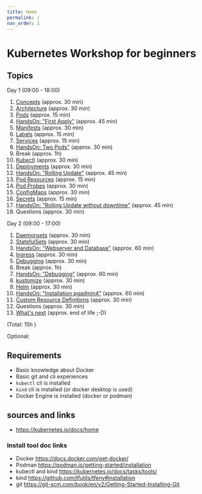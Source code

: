 ```yaml
---
title: Home
permalink: /
nav_order: 1
---
```


# Kubernetes Workshop for beginners

## Topics

Day 1 (09:00 - 18:00)
1. [Concepts](concepts.markdown) (approx. 30 min)
2. [Architecture](architecture.markdown) (approx. 30 min)
3. [Pods](pods.markdown) (approx. 15 min)
4. [HandsOn: "First Apply"](handson-exercises/handson1.markdown) (approx. 45 min)
5. [Manifests](manifests.markdown) (approx. 30 min)
6. [Labels](labels.markdown) (approx. 15 min)
7. [Services](services.markdown) (approx. 15 min)
8. [HandsOn: Two Pods"](handson-exercises/handson2.markdown) (approx. 30 min)
9. Break (approx. 1h)
10. [Kubectl](kubectl.markdown) (approx. 30 min)
11. [Deployments](deployments.markdown) (approx. 30 min)
12. [HandsOn: "Rolling Update"](handson-exercises/handson3.markdown) (approx. 45 min)
13. [Pod Resources](pod-resources.markdown) (approx. 15 min)
14. [Pod Probes](pod-probes.markdown) (approx. 30 min)
15. [ConfigMaps](configmaps.markdown) (approx. 30 min)
16. [Secrets](secrets.markdown) (approx. 15 min)
17. [HandsOn: "Rolling Update without downtime"](handson-exercises/handson4.markdown) (approx. 45 min)
18. Questions (approx. 30 min)

Day 2 (09:00 - 17:00)
1. [Daemonsets](daemonsets.markdown) (approx. 30 min)
2. [StatefulSets](statefulsets.markdown) (approx. 30 min)
3. [HandsOn: "Webserver and Database"](handson-exercises/handson5.markdown) (approx. 60 min)
4. [Ingress](ingress.markdown) (approx. 30 min)
5. [Debugging](debugging.markdown) (approx. 30 min)
6. Break (approx. 1h)
7. [HandsOn: "Debugging"](handson-exercises/handson6.markdown) (approx. 60 min)
8. [kustomize](kustomize.markdown) (approx. 30 min)
9. [Helm](helm.markdown) (approx. 30 min)
10. [HandsOn: "Installation pgadmin4"](handson-exercises/handson7.markdown) (approx. 60 min)
11. [Custom Resource Definitions](crds.markdown) (approx. 30 min)
12. Questions (approx. 30 min)
13. [What's next](next.markdown) (approx. end of life ;-D)

(Total: 15h )

Optional:

## Requirements

- Basic knowledge about Docker
- Basic git and cli experiences
- `kubectl` cli is installed
- `kind` cli is installed (or docker desktop is used)
- Docker Engine is installed (docker or podman)

## sources and links

- <https://kubernetes.io/docs/home>

### Install tool doc links

- Docker <https://docs.docker.com/get-docker/>
- Podman <https://podman.io/getting-started/installation>
- kubectl and kind <https://kubernetes.io/docs/tasks/tools/>
- kind <https://github.com/tfutils/tfenv#installation>
- git <https://git-scm.com/book/en/v2/Getting-Started-Installing-Git>

